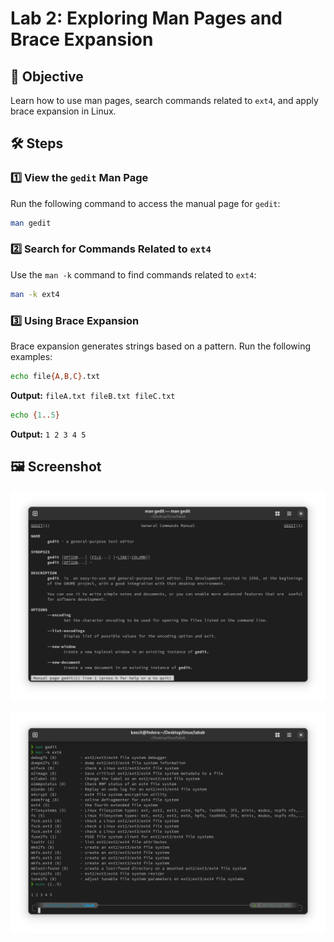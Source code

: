 # Lab 2: Exploring Man Pages and Brace Expansion  

## 📌 Objective  
Learn how to use man pages, search commands related to `ext4`, and apply brace expansion in Linux.  

## 🛠️ Steps  

### 1️⃣ **View the `gedit` Man Page**  
Run the following command to access the manual page for `gedit`:  

```bash
man gedit
```

### 2️⃣ **Search for Commands Related to `ext4`**  
Use the `man -k` command to find commands related to `ext4`:  

```bash
man -k ext4
```

### 3️⃣ **Using Brace Expansion**  
Brace expansion generates strings based on a pattern. Run the following examples:  

```bash
echo file{A,B,C}.txt
```
**Output:** `fileA.txt fileB.txt fileC.txt`  

```bash
echo {1..5}
```
**Output:** `1 2 3 4 5`  

## 🖼️ **Screenshot**  
![Lab 2 Screenshot](lab2.png)

![Lab 2 Screenshot](lab2b.png)
